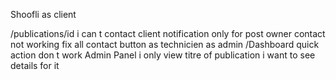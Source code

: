 Shoofli
as client

/publications/id  i can t contact client
notification only for post owner 
contact not working fix all contact button
as technicien 
as admin
/Dashboard quick action don t work 
Admin Panel i only view titre of publication i want to see details for it

